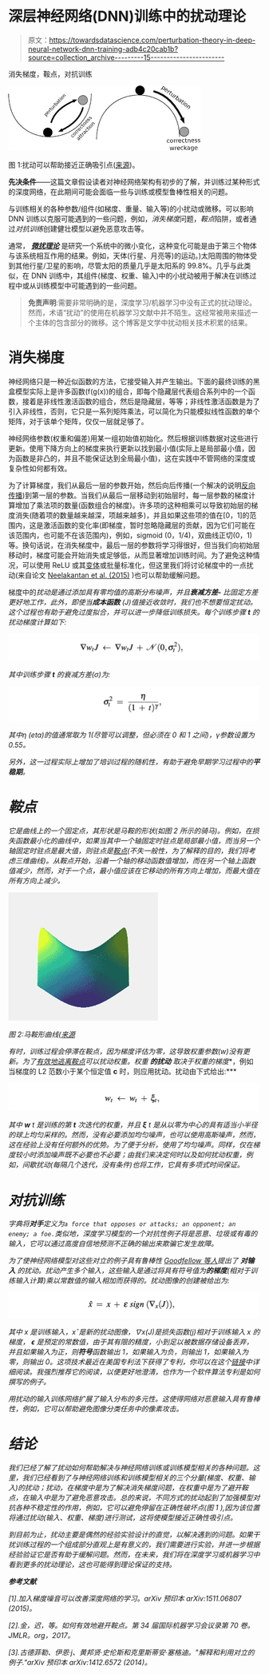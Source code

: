 # 深层神经网络(DNN)训练中的扰动理论

> 原文：<https://towardsdatascience.com/perturbation-theory-in-deep-neural-network-dnn-training-adb4c20cab1b?source=collection_archive---------15----------------------->

消失梯度，鞍点，对抗训练

![](img/ef60c32d2fdf94c84895c1a6c30835a2.png)

图 1:扰动可以帮助接近正确吸引点([来源](https://bit.ly/397GHwr))。

**先决条件**——这篇文章假设读者对神经网络架构有初步的了解，并训练过某种形式的深度网络，在此期间可能会面临一些与训练或模型鲁棒性相关的问题。

与训练相关的各种参数/组件(如梯度、重量、输入等)的小扰动或微移。可以影响 DNN 训练以克服可能遇到的一些问题，例如，*消失梯度*问题，*鞍点*陷阱，或者通过*对抗训练*创建健壮模型以避免恶意攻击等。

通常， [***微扰理论***](https://en.wikipedia.org/wiki/Perturbation_theory) 是研究一个系统中的微小变化，这种变化可能是由于第三个物体与该系统相互作用的结果。例如，天体(行星、月亮等)的运动。)太阳周围的物体受到其他行星/卫星的影响，尽管太阳的质量几乎是太阳系的 99.8%。几乎与此类似，在 DNN 训练中，其组件(梯度、权重、输入)中的小扰动被用于解决在训练过程中或从训练模型中可能遇到的一些问题。

> **免责声明**:需要非常明确的是，深度学习/机器学习中没有正式的扰动理论。然而，术语“扰动”的使用在机器学习文献中并不陌生。这经常被用来描述一个主体的包含部分的微移。这个博客是文学中扰动相关技术积累的结果。

# 消失梯度

神经网络只是一种近似函数的方法，它接受输入并产生输出。下面的最终训练的黑盒模型实际上是许多函数(f(g(x))的组合，即每个隐藏层代表组合系列中的一个函数，接着是非线性激活函数的组合，然后是隐藏层，等等；非线性激活函数是为了引入非线性，否则，它只是一系列矩阵乘法，可以简化为只能模拟线性函数的单个矩阵，对于该单个矩阵，仅仅一层就足够了。

神经网络参数(权重和偏差)用某一组初始值初始化。然后根据训练数据对这些进行更新。使用下降方向上的梯度来执行更新以找到最小值(实际上是局部最小值，因为函数是非凸的，并且不能保证达到全局最小值)，这在实践中不管网络的深度或复杂性如何都有效。

为了计算梯度，我们从最后一层的参数开始，然后向后传播(一个解决的说明[反向传播](https://mattmazur.com/2015/03/17/a-step-by-step-backpropagation-example/))到第一层的参数。当我们从最后一层移动到初始层时，每一层参数的梯度计算增加了乘法项的数量(函数组合的梯度)。许多项的这种相乘可以导致初始层的梯度消失(随着项的数量越来越深，项越来越多)，并且如果这些项的值在[0，1]的范围内，这是激活函数的变化率(即梯度，暂时忽略隐藏层的贡献，因为它们可能在该范围内，也可能不在该范围内)，例如，sigmoid (0，1/4)，双曲线正切(0，1)等。换句话说，在消失梯度中，最后一层的参数将学习得很好，但当我们向初始层移动时，梯度可能会开始消失或足够低，从而显著增加训练时间。为了避免这种情况，可以使用 ReLU 或其[变体](/avoiding-the-vanishing-gradients-problem-96183fd03343)或批量标准化，但这里我们将讨论梯度中的一点扰动(来自论文 [Neelakantan et al. (2015)](https://arxiv.org/abs/1511.06807) )也可以帮助缓解问题。

梯度中的*扰动是通过添加具有零均值的高斯分布噪声，并且**衰减方差-** 比固定方差更好地工作，此外，即使当**成本函数** (J)值接近收敛时，我们也不想要恒定扰动。这个过程也有助于避免过度拟合，并可以进一步降低训练损失。每个训练步骤 **t** 的扰动梯度计算如下:*

*![](img/1db91a4b66d01d998c0bfa96b8cc0252.png)*

*其中训练步骤 **t** 的衰减方差(σ)为:*

*![](img/c1c11fea9bc33c8101dcb7993d346e0b.png)*

*其中η (eta)的值通常取为 1(尽管可以调整，但必须在 0 和 1 之间)，γ参数设置为 0.55。*

*另外，这一过程实际上增加了培训过程的随机性，有助于避免早期学习过程中的**平稳期**。*

# *鞍点*

*它是曲线上的一个固定点，其形状是马鞍的形状(如图 2 所示的骑马)。例如，在损失函数最小化的曲线中，如果当其中一个轴固定时驻点是局部最小值，而当另一个轴固定时驻点是最大值，则驻点是[鞍点](https://www.youtube.com/watch?v=8aAU4r_pUUU)(不失一般性，为了解释的目的，我们将考虑三维曲线)。从鞍点开始，沿着一个轴的移动函数值增加，而在另一个轴上函数值减少，然而，对于一个点，最小值应该在它移动的所有方向上增加，而最大值在所有方向上减少。*

*![](img/f13da09915b8cfea43a427c3af41de40.png)*

*图 2:马鞍形曲线([来源](http://theorangeduck.com/page/local-minima-saddle-points-plateaus)*

*有时，训练过程会停滞在鞍点，因为梯度评估为零，这导致权重参数(w)没有更新。为了[有效地逃离鞍点](http://www.offconvex.org/2017/07/19/saddle-efficiency/)可以扰动权重。权重 ***的扰动*** 取决于权重的梯度**，例如当梯度的 L2 范数小于某个恒定值 **c** 时，则应用扰动。扰动由下式给出:***

*![](img/ab47616023cf905b87cb908ab6861483.png)*

*其中 ***w*** *t* 是训练的第 **t** 次迭代的权重，并且 **ξ** *t* 是从以零为中心的具有适当小半径的球上均匀采样的。然而，没有必要添加均匀噪声，也可以使用高斯噪声，然而，这在经验上没有任何额外的优势。为了便于分析，使用了均匀噪声。同样，仅在梯度较小时添加噪声既不必要也不必要；由我们来决定何时以及如何扰动权重，例如，间歇扰动(每隔几个迭代，没有条件)也将工作，它具有多项式时间保证。*

# *对抗训练*

*字典将**对手**定义为`a force that opposes or attacks; an opponent; an enemy; a foe.`类似地，深度学习模型的一个对抗性例子将是恶意、垃圾或有毒的输入，它可以通过高度自信地预测不正确的输出来欺骗它发生故障。*

*为了使神经网络模型对这些对立的例子具有鲁棒性 [Goodfellow 等人](https://arxiv.org/abs/1412.6572)提出了 ***对输入*** 的扰动。扰动产生多个输入，这些输入是通过将具有符号值为**的梯度**(相对于训练输入计算)乘以常数值的输入相加而获得的。扰动图像的创建被给出为:*

*![](img/9cf372c65239b1b8d139e91593bab20a.png)*

*其中 x 是训练输入，xˇ是新的扰动图像，∇x(J)是损失函数(j)相对于训练输入 x 的梯度， **ϵ** 是预定的常数值，由于其有限的精度，小到足以被数据存储设备丢弃，并且如果输入为正，则**符号**函数输出 1，如果输入为负，则输出 1，如果输入为零，则输出 0。这项技术最近在美国专利法下获得了专利，你可以在这个[链接](http://www.freepatentsonline.com/10521718.html)中详细阅读。我强烈推荐它的阅读，以便更好地澄清，也作为一个软件算法专利是如何撰写的例子。*

*用扰动的输入训练网络扩展了输入分布的多元性。这使得网络对恶意输入具有鲁棒性，例如，它可以帮助避免图像分类任务中的像素攻击。*

# *结论*

*我们已经了解了扰动如何帮助解决与神经网络训练或训练模型相关的各种问题。这里，我们已经看到了与神经网络训练和训练模型相关的三个分量(梯度、权重、输入)的扰动；扰动，在梯度中是为了解决消失梯度问题，在权重中是为了避开鞍点，在输入中是为了避免恶意攻击。总的来说，不同方式的扰动起到了加强模型对抗各种不稳定性的作用，例如，它可以避免停留在正确性破坏点(图 1 ),因为该位置将通过扰动(输入、权重、梯度)进行测试，这将使模型接近正确性吸引点。*

*到目前为止，扰动主要是偶然的经验实验设计的直觉，以解决遇到的问题。如果干扰训练过程的一个组成部分直观上是有意义的，我们需要进行实验，并进一步根据经验验证它是否有助于缓解问题。然而，在未来，我们将在深度学习或机器学习中看到更多的扰动理论，这也可能得到理论保证的支持。*

***参考文献***

*[1].加入梯度噪音可以改善深度网络的学习。arXiv 预印本 arXiv:1511.06807 (2015)。*

*[2].金，迟，等。如何有效地避开鞍点。第 34 届国际机器学习会议录第 70 卷。JMLR。org，2017。*

*[3].古德菲勒、伊恩·j、黄邦贤·史伦斯和克里斯蒂安·塞格迪。"解释和利用对立的例子."arXiv 预印本 arXiv:1412.6572 (2014)。*